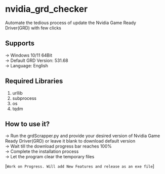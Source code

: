 # nvidia_grd_checker
Automate the tedious process of update the Nvidia Game Ready Driver(GRD) with few clicks </br>

## Supports
-> Windows 10/11 64Bit </br>
-> Default GRD Version: 531.68 </br>
-> Language: English </br>
## Required Libraries
1. urllib </br>
2. subprocess </br>
3. os </br>
4. tqdm </br>

## How to use it?
-> Run the grdScrapper.py and provide your desired version of Nvidia Game Ready Driver(GRD) or leave it blank to download default version </br>
-> Wait till the download progress bar reaches 100% </br>
-> Complete the installation process </br>
-> Let the program clear the temporary files </br>

[`Work on Progress. Will add New Features and release as an exe file`]